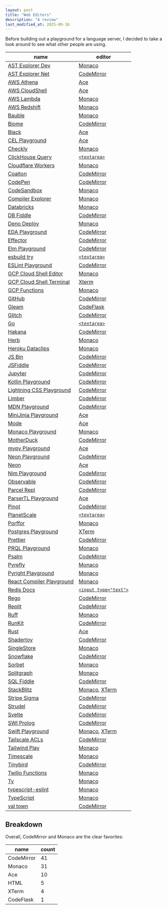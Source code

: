 ```yaml
---
layout: post
title: "Web Editors"
description: "A review"
last_modified_at: 2025-09-16
---
```


Before building out a playground for a language server, I decided to take a look around to see what other people are using.

| name                                                                              | editor                             |
| --------------------------------------------------------------------------------- | ---------------------------------- |
| [AST Explorer Dev](https://ast-explorer.dev/)                                     | [Monaco][monaco]                   |
| [AST Explorer Net](https://astexplorer.net)                                       | [CodeMirror][codemirror]           |
| [AWS Athena](http://console.aws.amazon.com/athena)                                | [Ace][ace]                         |
| [AWS CloudShell](https://console.aws.amazon.com/cloudshell/)                      | [Ace][ace]                         |
| [AWS Lambda](https://console.aws.amazon.com/lambda/)                              | [Monaco][monaco]                   |
| [AWS Redshift](https://console.aws.amazon.com/sqlworkbench/home)                  | [Monaco][monaco]                   |
| [Bauble](https://bauble.studio)                                                   | [Monaco][monaco]                   |
| [Biome](https://biomejs.dev/playground/)                                          | [CodeMirror][codemirror]           |
| [Black](https://black.vercel.app/)                                                | [Ace][ace]                         |
| [CEL Playground](https://playcel.undistro.io)                                     | [Ace][ace]                         |
| [Checkly](https://www.checklyhq.com)                                              | [Monaco][monaco]                   |
| [ClickHouse Query](https://play.clickhouse.com/play)                              | [`<textarea>`][textarea]           |
| [Cloudflare Workers](https://cloudflare.com)                                      | [Monaco][monaco]                   |
| [Coalton](https://coalton.app)                                                    | [CodeMirror][codemirror]           |
| [CodePen](https://codepen.io)                                                     | [CodeMirror][codemirror]           |
| [CodeSandbox](https://codesandbox.io)                                             | [Monaco][monaco]                   |
| [Compiler Explorer](https://godbolt.org)                                          | [Monaco][monaco]                   |
| [Databricks](https://www.databricks.com)                                          | [Monaco][monaco]                   |
| [DB Fiddle](https://db-fiddle.com)                                                | [CodeMirror][codemirror]           |
| [Deno Deploy](https://dash.deno.com)                                              | [Monaco][monaco]                   |
| [EDA Playground](https://edaplayground.com)                                       | [CodeMirror][codemirror]           |
| [Effector](https://share.effector.dev)                                            | [CodeMirror][codemirror]           |
| [Elm Playground](https://elm-lang.org/try)                                        | [CodeMirror][codemirror]           |
| [esbuild try](esbuild.github.io/try/)                                             | [`<textarea>`][textarea]           |
| [ESLint Playground](https://eslint.org/play/)                                     | [CodeMirror][codemirror]           |
| [GCP Cloud Shell Editor](https://console.cloud.google.com/cloudshelleditor)       | [Monaco][monaco]                   |
| [GCP Cloud Shell Terminal](https://console.cloud.google.com/cloudshelleditor)     | [Xterm][xterm]                     |
| [GCP Functions](https://console.cloud.google.com/functions/)                      | [Monaco][monaco]                   |
| [GitHub](https://github.com)                                                      | [CodeMirror][codemirror]           |
| [Gleam](https://playground.gleam.run)                                             | [CodeFlask][codeflask]             |
| [Glitch](https://glitch.com/)                                                     | [CodeMirror][codemirror]           |
| [Go](https://go.dev/play/)                                                        | [`<textarea>`][textarea]           |
| [Hakana](https://hakana.dev)                                                      | [CodeMirror][codemirror]           |
| [Herb](https://herb-tools.dev/playground.html)                                    | [Monaco][monaco]                   |
| [Heroku Dataclips](https://data.heroku.com/dataclips/create)                      | [Monaco][monaco]                   |
| [JS Bin](https://jsbin.com/)                                                      | [CodeMirror][codemirror]           |
| [JSFiddle](https://jsfiddle.net)                                                  | [CodeMirror][codemirror]           |
| [Jupyter](https://jupyter.org/try-jupyter/lab/)                                   | [CodeMirror][codemirror]           |
| [Kotlin Playground](https://play.kotlinlang.org/)                                 | [CodeMirror][codemirror]           |
| [Lightning CSS Playground](https://lightningcss.dev/playground/)                  | [CodeMirror][codemirror]           |
| [Limber](https://limber.glimdown.com/)                                            | [CodeMirror][codemirror]           |
| [MDN Playground](https://developer.mozilla.org/en-US/play)                        | [CodeMirror][codemirror]           |
| [MiniJinja Playground](https://mitsuhiko.github.io/minijinja-playground/)         | [Ace][ace]                         |
| [Mode](https://mode.com)                                                          | [Ace][ace]                         |
| [Monaco Playground](https://microsoft.github.io/monaco-editor/playground.html)    | [Monaco][monaco]                   |
| [MotherDuck](https://motherduck.com)                                              | [CodeMirror][codemirror]           |
| [mypy Playground](https://mypy-play.net/)                                         | [Ace][ace]                         |
| [Neon Playground](https://neon.tech/demos/playground)                             | [CodeMirror][codemirror]           |
| [Neon](https://console.neon.tech/)                                                | [Ace][ace]                         |
| [Nim Playground](https://play.nim-lang.org/)                                      | [CodeMirror][codemirror]           |
| [Observable](https://observablehq.com/)                                           | [CodeMirror][codemirror]           |
| [Parcel Repl](https://repl.parceljs.org)                                          | [CodeMirror][codemirror]           |
| [ParserTL Playground](https://mingodad.github.io/parsertl-playground/playground/) | [Ace][ace]                         |
| [Pinot](https://docs.pinot.apache.org/users/user-guide-query/querying-pinot)      | [CodeMirror][codemirror]           |
| [PlanetScale](https://app.planetscale.com)                                        | [`<textarea>`][textarea]           |
| [Porffor](https://porffor.dev)                                                    | [Monaco][monaco]                   |
| [Postgres Playground](https://www.crunchydata.com/developers/playground/)         | [XTerm][xterm]                     |
| [Prettier](https://prettier.io/playground/)                                       | [CodeMirror][codemirror]           |
| [PRQL Playground](https://prql-lang.org/playground/)                              | [Monaco][monaco]                   |
| [Psalm](https://psalm.dev)                                                        | [CodeMirror][codemirror]           |
| [Pyrefly](https://pyrefly.org/sandbox/)                                           | [Monaco][monaco]                   |
| [Pyright Playground](https://pyright-play.net/)                                   | [Monaco][monaco]                   |
| [React Compiler Playground](https://playground.react.dev/)                        | [Monaco][monaco]                   |
| [Redis Docs](https://redis.io/docs/latest/commands/hset/)                         | [`<input type="text">`][inputtext] |
| [Rego](https://play.openpolicyagent.org)                                          | [CodeMirror][codemirror]           |
| [Replit](https://replit.com/)                                                     | [CodeMirror][codemirror]           |
| [Ruff](https://play.ruff.rs)                                                      | [Monaco][monaco]                   |
| [RunKit](https://npm.runkit.com/react)                                            | [CodeMirror][codemirror]           |
| [Rust](https://play.rust-lang.org/)                                               | [Ace][ace]                         |
| [Shadertoy](https://www.shadertoy.com/view/Xds3zN)                                | [CodeMirror][codemirror]           |
| [SingleStore](https://www.singlestore.com)                                        | [Monaco][monaco]                   |
| [Snowflake](https://www.snowflake.com/)                                           | [CodeMirror][codemirror]           |
| [Sorbet](https://sorbet.run)                                                      | [Monaco][monaco]                   |
| [Splitgraph](https://www.splitgraph.com)                                          | [Monaco][monaco]                   |
| [SQL Fiddle](https://sqlfiddle.com)                                               | [CodeMirror][codemirror]           |
| [StackBlitz](https://stackblitz.com/edit/stylex-next?file=README.md)              | [Monaco][monaco], [XTerm][xterm]   |
| [Stripe Sigma](https://dashboard.stripe.com/sigma/queries)                        | [CodeMirror][codemirror]           |
| [Strudel](https://strudel.cc/)                                                    | [CodeMirror][codemirror]           |
| [Svelte](https://svelte.dev/playground)                                           | [CodeMirror][codemirror]           |
| [SWI Prolog](https://swish.swi-prolog.org)                                        | [CodeMirror][codemirror]           |
| [Swift Playground](https://swiftfiddle.com)                                       | [Monaco][monaco], [XTerm][xterm]   |
| [Tailscale ACLs](https://login.tailscale.com/admin/acls/file?refreshed=true)      | [CodeMirror][codemirror]           |
| [Tailwind Play](https://lightningcss.dev/playground/)                             | [Monaco][monaco]                   |
| [Timescale](https://console.cloud.timescale.com/dashboard/services?popsql=)       | [Monaco][monaco]                   |
| [Tinybird](https://www.tinybird.co)                                               | [CodeMirror][codemirror]           |
| [Twilio Functions](https://console.twilio.com/develop/functions)                  | [Monaco][monaco]                   |
| [Ty](https://play.ty.dev)                                                         | [Monaco][monaco]                   |
| [typescript-eslint](https://typescript-eslint.io/play)                            | [Monaco][monaco]                   |
| [TypeScript](https://www.typescriptlang.org/play/)                                | [Monaco][monaco]                   |
| [val town](https://www.val.town)                                                  | [CodeMirror][codemirror]           |

[monaco]: https://microsoft.github.io/monaco-editor/
[codeflask]: https://www.npmjs.com/package/codeflask
[ace]: https://ace.c9.io
[codemirror]: https://codemirror.net
[xterm]: https://xtermjs.org
[textarea]: https://developer.mozilla.org/en-US/docs/Web/HTML/Element/textarea
[inputtext]: https://developer.mozilla.org/en-US/docs/Web/HTML/Element/input/text

## Breakdown

Overall, CodeMirror and Monaco are the clear favorites:

| name       | count |
| ---------- | ----- |
| CodeMirror | 41    |
| Monaco     | 31    |
| Ace        | 10    |
| HTML       | 5     |
| XTerm      | 4     |
| CodeFlask  | 1     |
